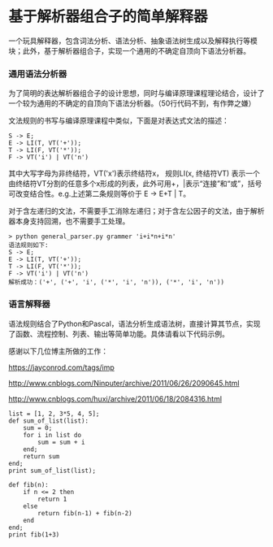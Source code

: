 # 基于解析器组合子的简单解释器

一个玩具解释器，包含词法分析、语法分析、抽象语法树生成以及解释执行等模块；此外，基于解析器组合子，实现一个通用的不确定自顶向下语法分析器。

### 通用语法分析器
为了简明的表达解析器组合子的设计思想，同时与编译原理课程理论结合，设计了一个较为通用的不确定的自顶向下语法分析器。（50行代码不到，有作弊之嫌）
文法规则的书写与编译原理课程中类似，下面是对表达式文法的描述：

```S -> E;E -> LI(T, VT('+'));T -> LI(F, VT('*'));F -> VT('i') | VT('n')
```
其中大写字母为非终结符，VT('x')表示终结符x， 规则LI(x, 终结符VT) 表示一个由终结符VT分割的任意多个x形成的列表，此外可用+，|表示“连接”和“或”，括号可改变结合性。e.g.上述第二条规则等价于 E -> E+T | T。
对于含左递归的文法，不需要手工消除左递归；对于含左公因子的文法，由于解析器本身支持回溯，也不需要手工处理。

```
> python general_parser.py grammer 'i+i*n+i*n'
语法规则如下: 
S -> E;
E -> LI(T, VT('+'));
T -> LI(F, VT('*'));
F -> VT('i') | VT('n')
解析成功：('+', ('+', 'i', ('*', 'i', 'n')), ('*', 'i', 'n'))

```

### 语言解释器

语法规则结合了Python和Pascal，语法分析生成语法树，直接计算其节点，实现了函数、流程控制、列表、输出等简单功能。具体请看以下代码示例。

感谢以下几位博主所做的工作：

https://jayconrod.com/tags/imp

http://www.cnblogs.com/Ninputer/archive/2011/06/26/2090645.html

http://www.cnblogs.com/huxi/archive/2011/06/18/2084316.html

```
list = [1, 2, 3*5, 4, 5];
def sum_of_list(list):
    sum = 0;
    for i in list do
        sum = sum + i
    end;
    return sum
end;
print sum_of_list(list);

def fib(n):
    if n <= 2 then
        return 1
    else
        return fib(n-1) + fib(n-2)
    end
end;
print fib(1+3)
```